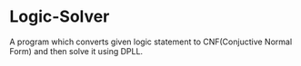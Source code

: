 # Logic-Solver
A program which converts given logic statement to CNF(Conjuctive Normal Form) and then solve it using DPLL.
